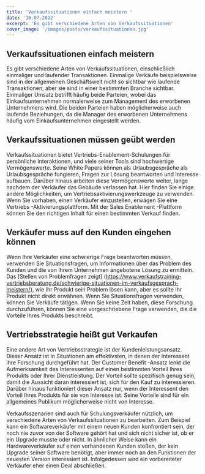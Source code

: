 ```yaml
---
title: 'Verkaufssituationen einfach meistern '
date: '10.07.2022'
excerpt: 'Es gibt verschiedene Arten von Verkaufssituationen'
cover_image: '/images/posts/verkaufssituationen.jpg'
---
```

## Verkaufssituationen einfach meistern

Es gibt verschiedene Arten von Verkaufssituationen, einschließlich einmaliger und laufender Transaktionen. Einmalige Verkäufe beispielsweise sind in der allgemeinen Geschäftswelt nicht so sichtbar wie laufende Transaktionen, aber sie sind in einer bestimmten Branche sichtbar. Einmaliger Umsatz betrifft häufig beide Parteien, wobei das Einkaufsunternehmen normalerweise zum Management des erworbenen Unternehmens wird. Die beiden Parteien haben möglicherweise auch laufende Beziehungen, da die Manager des erworbenen Unternehmens häufig vom Einkaufsunternehmen eingestellt werden.

## Verkaufssituationen müssen geübt werden

Verkaufssituationen bietet Vertriebs-Enablement-Schulungen für persönliche Interaktionen, und viele seiner Tools sind hochwertige Vermögenswerte. Seine White Papers können als Urlaubsgespräche als Urlaubsgespräche fungieren, Fragen zur Lösung beantworten und Interesse aufbauen. Darüber hinaus arbeiten diese Vermögenswerte weiter, lange nachdem der Verkäufer das Gebäude verlassen hat. Hier finden Sie einige andere Möglichkeiten, um Vertriebsaktivierungswerkzeuge zu verwenden. Wenn Sie vorhaben, einen Verkäufer einzustellen, erwägen Sie eine Vertriebs -Aktivierungsplattform. Mit der Sales Enablement -Plattform können Sie den richtigen Inhalt für einen bestimmten Verkauf finden.

## Verkäufer muss auf den Kunden eingehen können

Wenn Ihre Verkäufer eine schwierige Frage beantworten müssen, verwenden Sie Situationsfragen, um Informationen über das Problem des Kunden und die von Ihrem Unternehmen angebotene Lösung zu ermitteln. Das [Stellen von Problemfragen zeigt] (https://www.verkaufstraining-vertriebsberatung.de/schwierige-situationen-im-verkaufsgesprach-meistern/), wie Ihr Produkt sein Problem lösen kann, aber es sollte Ihr Produkt nicht direkt erwähnen. Wenn Sie Situationsfragen verwenden, können Sie Verkäufe tätigen. Wenn Sie keine Zeit haben, diese Forschung durchzuführen, können Sie eine vorgeschriebene Frage verwenden, die die Vorteile Ihres Produkts beschreibt.

## Vertriebsstrategie heißt gut Verkaufen

Eine andere Art von Vertriebsstrategie ist der Kundenleistungsansatz. Dieser Ansatz ist in Situationen am effektivsten, in denen der Interessent ihre Forschung durchgeführt hat. Der Customer Benefit -Ansatz lenkt die Aufmerksamkeit des Interessenten auf einen bestimmten Vorteil Ihres Produkts oder Ihrer Dienstleistung. Der Vorteil sollte spezifisch genug sein, damit die Aussicht daran interessiert ist, sich für den Kauf zu interessieren. Darüber hinaus funktioniert dieser Ansatz nur, wenn der Interessent den Vorteil Ihres Produkts für sie von Interesse ist. Seine Vorteile sind für ein allgemeines Publikum möglicherweise nicht von Interesse.

Verkaufsszenarien sind auch für Schulungsverkäufer nützlich, um verschiedene Arten von Verkaufssituationen zu bearbeiten. Zum Beispiel kann ein Softwareverkäufer mit einem neuen Kunden konfrontiert sein, der noch nie zuvor von der Software gehört hat und sich nicht sicher ist, ob er ein Upgrade musste oder nicht. In ähnlicher Weise kann ein Hardwareverkäufer auf einen vorhandenen Kunden stoßen, der kein Upgrade seiner Software benötigt, aber immer noch an den Funktionen der neuesten Version interessiert ist. Infolgedessen wird ein vorbereiteter Verkäufer eher einen Deal abschließen.
